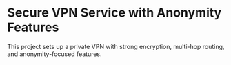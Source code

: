 # Secure VPN Service with Anonymity Features
This project sets up a private VPN with strong encryption, multi-hop routing, and anonymity-focused features.